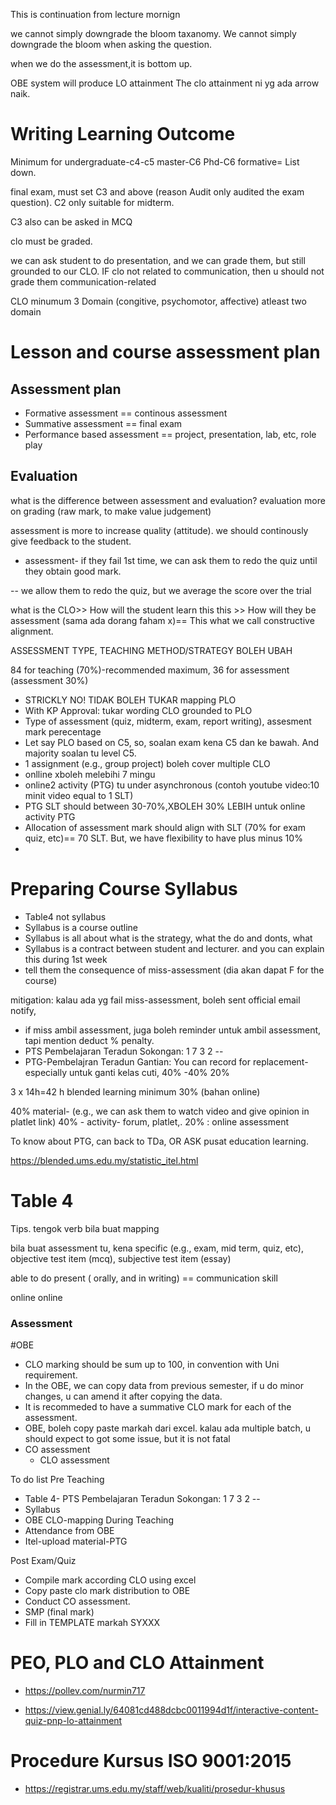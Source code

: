 This is continuation from lecture mornign

we cannot simply downgrade the bloom taxanomy. We cannot simply downgrade
the bloom when asking the question.

when we do the assessment,it is bottom up.

OBE system will produce LO attainment
The clo attainment ni yg ada arrow naik.

# Writing Learning Outcome

Minimum for undergraduate-c4-c5
master-C6
Phd-C6
formative= List down.

final exam, must set C3 and above (reason Audit only audited the exam question).
C2 only suitable for midterm.

C3 also can be asked in MCQ

clo must be graded.

we can ask student to do presentation, and we can grade them, but still grounded to our CLO. IF clo not related to communication, then u should not grade them communication-related


CLO minumum 3
Domain (congitive, psychomotor, affective) atleast two domain

# Lesson and course assessment plan

## Assessment plan
- Formative assessment == continous assessment
- Summative assessment == final exam
- Performance based assessment == project, presentation, lab, etc, role play

## Evaluation

what is the difference between assessment and evaluation?
 evaluation more on grading (raw mark, to make value judgement)

assessment is more to increase quality (attitude). we should continously give feedback to the student.

- assessment- if they fail 1st time, we can ask them to redo the quiz until they obtain good mark.

-- we allow them to redo the quiz, but we average the score over the trial

what is the CLO>> How will the student learn this this >> How will they be assessment (sama ada dorang faham x)== This what we call constructive alignment.

ASSESSMENT TYPE, TEACHING METHOD/STRATEGY BOLEH UBAH

84 for teaching (70%)-recommended maximum, 36 for assessment (assessment 30%)

- STRICKLY NO! TIDAK BOLEH TUKAR mapping PLO
- With KP Approval: tukar wording CLO grounded to PLO
- Type of assessment (quiz, midterm, exam, report writing), assesment mark perecentage
- Let say PLO based on C5, so, soalan exam kena C5 dan ke bawah. And majority soalan tu level C5.
- 1 assignment (e.g., group project) boleh cover multiple CLO
- onlline xboleh melebihi 7 mingu
- online2 activity (PTG) tu under asynchronous (contoh youtube video:10 minit video equal to 1 SLT)
- PTG SLT should between 30-70%,XBOLEH 30% LEBIH untuk online activity PTG
- Allocation of assessment mark should align with SLT (70% for exam quiz, etc)== 70 SLT. But, we have flexibility to have plus minus 10%
- 

# Preparing Course Syllabus


-  Table4 not syllabus
- Syllabus is a  course outline
- Syllabus is all about what is the strategy, what the do and donts, what
- Syllabus is a contract between student and lecturer. and you can explain this during 1st week
- tell them the consequence of miss-assessment (dia akan dapat F for the course)

mitigation: kalau ada yg fail miss-assessment, boleh sent official email notify,

- if miss ambil assessment, juga boleh reminder untuk ambil assessment, tapi mention deduct % penalty.
- PTS Pembelajaran Teradun Sokongan:  1 7 3 2 --
- PTG-Pembelajran Teradun Gantian: You can record for replacement-especially untuk ganti kelas cuti, 40% -40% 20%

3 x 14h=42 h 
blended learning minimum 30% (bahan online)

40% material- (e.g., we can ask them to watch video and give opinion in platlet link)
40% - activity- forum, platlet,. 
20% : online assessment

To know about PTG, can back to TDa, OR ASK pusat education learning.

https://blended.ums.edu.my/statistic_itel.html

# Table 4

Tips. tengok verb bila buat mapping

bila buat assessment tu, kena specific (e.g., exam, mid term, quiz, etc), objective test item (mcq), subjective test item (essay)

able to do present ( orally, and in writing) == communication skill

online online 

### Assessment

#OBE

- CLO marking should be sum up to 100, in convention with Uni requirement.
- In the OBE, we can copy data from previous semester, if u do minor changes, u can amend it after copying the data.
- It is recommeded to have a summative CLO mark for each of the assessment.
- OBE, boleh copy paste markah dari excel. kalau ada multiple batch, u should expect to got some issue, but it is not fatal
- CO assessment
  - CLO assessment

To do list
Pre Teaching
- Table 4- PTS Pembelajaran Teradun Sokongan:  1 7 3 2 --
- Syllabus
- OBE CLO-mapping
During Teaching
- Attendance from OBE
- Itel-upload material-PTG


Post Exam/Quiz
- Compile mark according CLO using excel
- Copy paste clo mark distribution to OBE
- Conduct CO assessment.
- SMP (final mark)
- Fill in TEMPLATE markah SYXXX

# PEO, PLO and CLO Attainment

- https://pollev.com/nurmin717

- https://view.genial.ly/64081cd488dcbc0011994d1f/interactive-content-quiz-pnp-lo-attainment
# Procedure Kursus ISO 9001:2015

- https://registrar.ums.edu.my/staff/web/kualiti/prosedur-khusus

